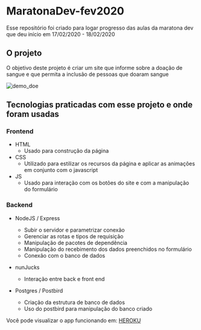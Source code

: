 # MaratonaDev-fev2020
Esse repositório foi criado para logar progresso das aulas da maratona dev que deu início em 17/02/2020 - 18/02/2020 

## O projeto  
O objetivo deste projeto é criar um site que informe sobre a doação de sangue e que permita a inclusão de pessoas que doaram sangue

![demo_doe](https://user-images.githubusercontent.com/19207320/75408341-3acd0280-58f4-11ea-8331-dedd8f59ba4a.gif)

## Tecnologias praticadas com esse projeto e onde foram usadas 

### Frontend 
 - HTML 
    - Usado para construção da página 
 - CSS 
    - Utilizado para estilizar os recursos da página e aplicar as animações em conjunto com o javascript
 - JS 
    - Usado para interação com os botões do site e com a manipulação do formulário

### Backend  

  - NodeJS / Express 
    - Subir o servidor e parametrizar conexão
    - Gerenciar as rotas e tipos de requisição 
    - Manipulação de pacotes de dependência
    - Manipulação do recebimento dos dados preenchidos no formulário
    - Conexão com o banco de dados 
   
  - nunJucks 
    - Interação entre back e front end 
    
  - Postgres / Postbird  
    - Criação da estrutura de banco de dados 
    - Uso do postbird para manipulação do banco criado 


Você pode visualizar o app funcionando em: [HEROKU](https://doe-sangue2020.herokuapp.com/)
